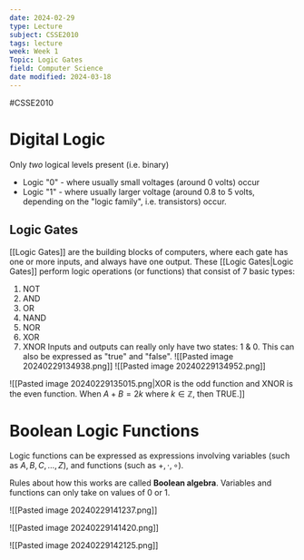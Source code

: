 ```yaml
---
date: 2024-02-29
type: Lecture
subject: CSSE2010
tags: lecture
week: Week 1
Topic: Logic Gates
field: Computer Science
date modified: 2024-03-18
---
```


#CSSE2010

# Digital Logic
Only *two* logical levels present (i.e. binary)
- Logic "0" - where usually small voltages (around 0 volts) occur
- Logic "1" - where usually larger voltage (around 0.8 to 5 volts, depending on the "logic family", i.e. transistors) occur.

## Logic Gates
[[Logic Gates]] are the building blocks of computers, where each gate has one or more inputs, and always have one output.
These [[Logic Gates|Logic Gates]] perform logic operations (or functions) that consist of 7 basic types:
1. NOT
2. AND
3. OR
4. NAND
5. NOR
6. XOR
7. XNOR
Inputs and outputs can really only have two states: 1 & 0. This can also be expressed as "true" and "false".
![[Pasted image 20240229134938.png]]
![[Pasted image 20240229134952.png]]

![[Pasted image 20240229135015.png|XOR is the odd function and XNOR is the even function. When $A+B=2k$ where $k \in \mathbb{Z}$, then TRUE.]]

# Boolean Logic Functions

Logic functions can be expressed as expressions involving variables (such as $A,B,C, \dots, Z$), and functions (such as $+, \cdot, \circ$).

Rules about how this works are called **Boolean algebra**.
Variables and functions can only take on values of 0 or 1.

![[Pasted image 20240229141237.png]]

![[Pasted image 20240229141420.png]]

![[Pasted image 20240229142125.png]]



